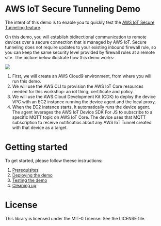# AWS IoT Secure Tunneling Demo

The intent of this demo is to enable you to quickly test the [AWS IoT Secure Tunneling feature](https://docs.aws.amazon.com/iot/latest/developerguide/secure-tunneling.html). 

On this demo, you will establish bidirectional communication to remote devices over a secure connection that is managed by AWS IoT. Secure tunneling does not require updates to your existing inbound firewall rule, so you can keep the same security level provided by firewall rules at a remote site. The picture below illustrate how this demo works:

![](https://github.com/marcosortiz/aws-iot-secure-tunneling/blob/docs/imgs/demo-overall-arch.png)

1. First, we will create an AWS Cloud9 environment, from where you will run this demo.
2. We will use the AWS CLI to provision the AWS IoT Core resources needed for this workshop: an iot thing, certificate and policy.
3. We will use the AWS Cloud Development Kit (CDK) to deploy the device VPC with an EC2 instance running the device agent and the local proxy.
4. When the EC2 instance starts, it automatically runs the device agent. The agent leverages the AWS IoT Device SDK For JS to subscribe to a specific MQTT topic on AWS IoT Core. The device uses that MQTT subscription to receive notificatios about any AWS IoT Tunnel created with that device as a target.

# Getting started

To get started, please follow theese instructions:

1. [Prerequisites](./docs/prereqs.md)
2. [Deploying the demo](./docs/deploy.md)
3. [Testing the demo](./docs/test.md)
4. [Cleaning up](./docs/cleanup.md)

# License

This library is licensed under the MIT-0 License. See the LICENSE file.

